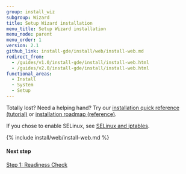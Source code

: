 ```yaml
---
group: install_wiz
subgroup: Wizard
title: Setup Wizard installation
menu_title: Setup Wizard installation
menu_node: parent
menu_order: 1
version: 2.1
github_link: install-gde/install/web/install-web.md
redirect_from:
  - /guides/v1.0/install-gde/install/install-web.html
  - /guides/v2.0/install-gde/install/install-web.html
functional_areas:
  - Install
  - System
  - Setup
---
```


<div class="bs-callout bs-callout-tip">
  <p>Totally lost? Need a helping hand? Try our <a href="{{ page.baseurl }}/install-gde/install-quick-ref.html">installation quick reference (tutorial)</a> or <a href="{{ page.baseurl }}/install-gde/install-roadmap_part1.html">installation roadmap (reference)</a>.</p>
</div>

<div class="bs-callout bs-callout-info" id="info">
  <p>If you chose to enable SELinux, see <a href="{{ page.baseurl }}/install-gde/prereq/security.html">SELinux and iptables</a>.</p>
</div>

{% include install/web/install-web.md %}

#### Next step
<a href="{{ page.baseurl }}/install-gde/install/web/install-web_1-readiness.html">Step 1: Readiness Check</a>
